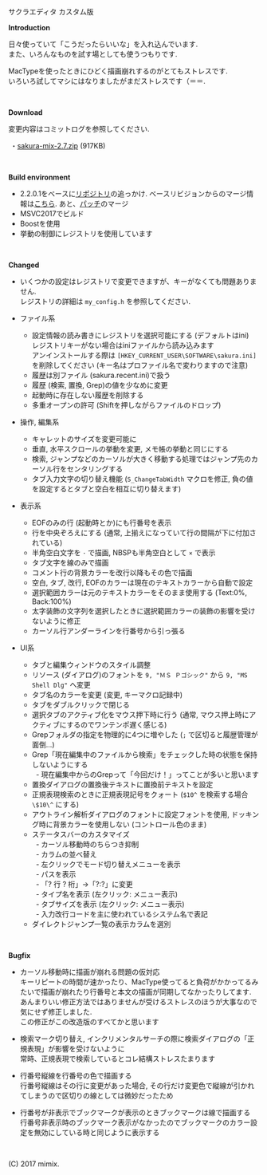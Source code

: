 サクラエディタ カスタム版  

**Introduction**  

日々使っていて「こうだったらいいな」を入れ込んでいます.  
また、いろんなものを試す場としても使うつもりです.  

MacTypeを使ったときにひどく描画崩れするのがとてもストレスです.  
いろいろ試してマシにはなりましたがまだストレスです（＝＝.  

<br>

**Download**  

変更内容はコミットログを参照してください.  

 ・[sakura-mix-2.7.zip](http://mimix.sakura.ne.jp/release/sakura-mix-2.7.zip) (917KB)  

<br>

**Build environment**  
+ 2.2.0.1をベースに[リポジトリ](http://svn.code.sf.net/p/sakura-editor/code/sakura/trunk2)の追っかけ. ベースリビジョンからのマージ情報は[こちら](https://github.com/mimix33/sakura2201c/blob/master/changes_from_r4011.txt). あと、[パッチ](https://sourceforge.net/p/sakura-editor/patchunicode/)のマージ  
+ MSVC2017でビルド  
+ Boostを使用  
+ 挙動の制御にレジストリを使用しています  

<br>

**Changed**  
+ いくつかの設定はレジストリで変更できますが、キーがなくても問題ありません.  
  レジストリの詳細は `my_config.h` を参照してください.  

+ ファイル系
  - 設定情報の読み書きにレジストリを選択可能にする (デフォルトはini)  
    レジストリキーがない場合はiniファイルから読み込みます  
    アンインストールする際は `[HKEY_CURRENT_USER\SOFTWARE\sakura.ini]` を削除してください (キー名はプロファイル名で変わりますので注意)  
  - 履歴は別ファイル (sakura.recent.ini)で扱う  
  - 履歴 (検索, 置換, Grep)の値を少なめに変更  
  - 起動時に存在しない履歴を削除する  
  - 多重オープンの許可 (Shiftを押しながらファイルのドロップ)  

+ 操作, 編集系
  - キャレットのサイズを変更可能に  
  - 垂直, 水平スクロールの挙動を変更, メモ帳の挙動と同じにする  
  - 検索, ジャンプなどのカーソルが大きく移動する処理ではジャンプ先のカーソル行をセンタリングする  
  - タブ入力文字の切り替え機能 (`S_ChangeTabWidth` マクロを修正, 負の値を設定するとタブと空白を相互に切り替えます)  

+ 表示系
  - EOFのみの行 (起動時とか)にも行番号を表示  
  - 行を中央ぞろえにする (通常, 上揃えになっていて行の間隔が下に付加されている)  
  - 半角空白文字を `･` で描画, NBSPも半角空白として `×` で表示  
  - タブ文字を線のみで描画  
  - コメント行の背景カラーを改行以降もその色で描画  
  - 空白, タブ, 改行, EOFのカラーは現在のテキストカラーから自動で設定  
  - 選択範囲カラーは元のテキストカラーをそのまま使用する (Text:0%, Back:100%)  
  - 太字装飾の文字列を選択したときに選択範囲カラーの装飾の影響を受けないように修正  
  - カーソル行アンダーラインを行番号から引っ張る  

+ UI系
  - タブと編集ウィンドウのスタイル調整  
  - リソース (ダイアログ)のフォントを `9, "ＭＳ Ｐゴシック"` から `9, "MS Shell Dlg"` へ変更  
  - タブ名のカラーを変更 (変更, キーマクロ記録中)  
  - タブをダブルクリックで閉じる  
  - 選択タブのアクティブ化をマウス押下時に行う (通常, マウス押上時にアクティブにするのでワンテンポ遅く感じる)  
  - Grepフォルダの指定を物理的に4つに増やした (`;` で区切ると履歴管理が面倒…)  
  - Grep「現在編集中のファイルから検索」をチェックした時の状態を保持しないようにする  
    \- 現在編集中からのGrepって「今回だけ！」ってことが多いと思います  
  - 置換ダイアログの置換後テキストに置換前テキストを設定  
  - 正規表現検索のときに正規表現記号をクォート (`$10^` を検索する場合 `\$10\^` にする)  
  - アウトライン解析ダイアログのフォントに設定フォントを使用, ドッキング時に背景カラーを使用しない (コントロール色のまま)  
  - ステータスバーのカスタマイズ  
    \- カーソル移動時のちらつき抑制  
    \- カラムの並べ替え  
    \- 左クリックでモード切り替えメニューを表示  
    \- パスを表示  
    \- 「? 行 ? 桁」→「?:?」に変更  
    \- タイプ名を表示 (左クリック: メニュー表示)  
    \- タブサイズを表示 (左クリック: メニュー表示)  
    \- 入力改行コードを主に使われているシステム名で表記  
  - ダイレクトジャンプ一覧の表示カラムを選別  

<br>

**Bugfix**  
+ カーソル移動時に描画が崩れる問題の仮対応  
  キーリピートの時間が速かったり、MacType使ってると負荷がかかってるみたいで描画が崩れたり行番号と本文の描画が同期してなかったりしてます.  
  あんまりいい修正方法ではありませんが受けるストレスのほうが大事なので気にせず修正しました.  
  この修正がこの改造版のすべてかと思います

+ 検索マーク切り替え, インクリメンタルサーチの際に検索ダイアログの「正規表現」が影響を受けないように  
  常時、正規表現で検索しているとコレ結構ストレスたまります  

+ 行番号縦線を行番号の色で描画する  
  行番号縦線はその行に変更があった場合, その行だけ変更色で縦線が引かれてしまうので区切りの線としては微妙だったため

+ 行番号が非表示でブックマークが表示のときブックマークは線で描画する  
  行番号非表示時のブックマーク表示がなかったのでブックマークのカラー設定を無効にしている時と同じように表示する

<br>


(C) 2017 mimix.
